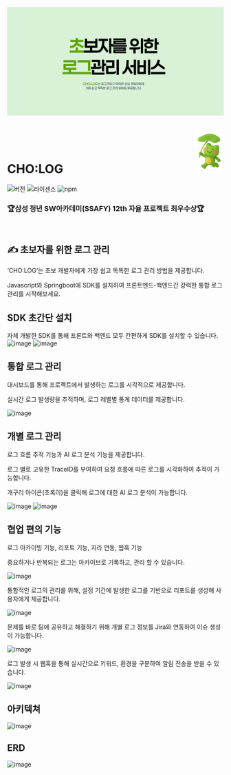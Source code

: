  ![1](/docs/main.png)


<br/>

<img src="/docs/logo.png" alt="cholog" align="right" height="100" />

<br/>
<br/>

# CHO:LOG

![버전](https://img.shields.io/badge/version-1.0.0-blue?style=flat-square)
![라이센스](https://img.shields.io/badge/license-MIT-green?style=flat-square)
![npm](https://img.shields.io/badge/npm-green?style=flat-square&logo=npm&logoColor=white)
### 🏆삼성 청년 SW아카데미(SSAFY) 12th 자율 프로젝트 최우수상🏆
<br />

## ✍️ 초보자를 위한 로그 관리


‘CHO:LOG’는 초보 개발자에게 가장 쉽고 똑똑한 로그 관리 방법을 제공합니다.

Javascript와 Springboot에 SDK를 설치하여 프론트엔드-백엔드간 강력한 통합 로그 관리를 시작해보세요.

## SDK 초간단 설치

자체 개발한 SDK를 통해 프론트와 백엔드 모두 간편하게 SDK를 설치할 수 있습니다.
![image](https://github.com/user-attachments/assets/6be76f10-d3f0-4f9b-97b7-2119098ba0e6)
![image](https://github.com/user-attachments/assets/344e2b57-a7c1-4d9a-ad88-44dc19003b0a)

## 통합 로그 관리

대시보드를 통해 프로젝트에서 발생하는 로그를 시각적으로 제공합니다.

실시간 로그 발생량을 추적하며, 로그 레벨별 통계 데이터를 제공합니다.

![image](https://github.com/user-attachments/assets/148c9b2a-643c-47be-9963-a31cd80b9f51)

## 개별 로그 관리

로그 흐름 추적 기능과 AI 로그 분석 기능을 제공합니다.

로그 별로 고유한 TraceID를 부여하여 요청 흐름에 따른 로그를 시각화하여 추적이 가능합니다.

개구리 아이콘(초록이)을 클릭해 로그에 대한 AI 로그 분석이 가능합니다.

![image](https://github.com/user-attachments/assets/30362fff-96eb-4b6b-a10a-8d6826b982a5)
![image](https://github.com/user-attachments/assets/7988c63a-5366-4619-b2c6-459cf0def8b8)

## 협업 편의 기능

로그 아카이빙 기능, 리포트 기능, 지라 연동, 웹훅 기능

중요하거나 반복되는 로그는 아카이브로 기록하고, 관리 할 수 있습니다.

![image](https://github.com/user-attachments/assets/826ec5dc-3f98-4cbb-a3ac-030c41fc7e28)

통합적인 로그의 관리를 위해, 설정 기간에 발생한 로그를 기반으로 리포트를 생성해 사용자에게 제공합니다.

![image](https://github.com/user-attachments/assets/1f0360c2-9621-48b0-a6ca-f54437b7fe6e)

문제를 바로 팀에 공유하고 해결하기 위해 개별 로그 정보를 Jira와 연동하여 이슈 생성이 가능합니다.

![image](https://github.com/user-attachments/assets/a022974e-f972-4f78-9897-a9b51775ac34)

로그 발생 시 웹훅을 통해 실시간으로 키워드, 환경을 구분하여 알림 전송을 받을 수 있습니다.

![image](https://github.com/user-attachments/assets/a931da04-565e-4682-af52-ca1ece3f9629)

## 아키텍쳐
![image](https://github.com/user-attachments/assets/d356f352-7c6b-4602-a103-e817655a6964)

## ERD
![image](https://github.com/user-attachments/assets/c7ad0056-3b46-428e-9267-3a287fd661a6)

